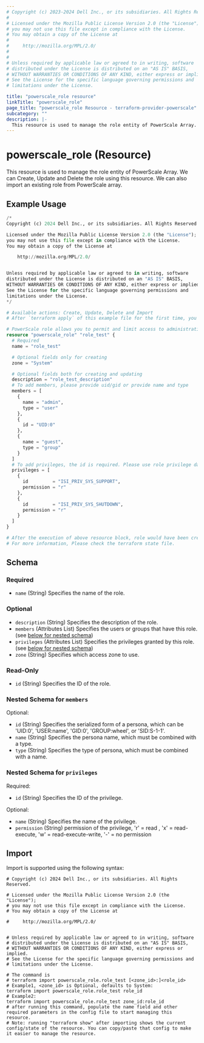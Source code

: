 ```yaml
---
# Copyright (c) 2023-2024 Dell Inc., or its subsidiaries. All Rights Reserved.
#
# Licensed under the Mozilla Public License Version 2.0 (the "License");
# you may not use this file except in compliance with the License.
# You may obtain a copy of the License at
#
#     http://mozilla.org/MPL/2.0/
#
#
# Unless required by applicable law or agreed to in writing, software
# distributed under the License is distributed on an "AS IS" BASIS,
# WITHOUT WARRANTIES OR CONDITIONS OF ANY KIND, either express or implied.
# See the License for the specific language governing permissions and
# limitations under the License.

title: "powerscale_role resource"
linkTitle: "powerscale_role"
page_title: "powerscale_role Resource - terraform-provider-powerscale"
subcategory: ""
description: |-
  This resource is used to manage the role entity of PowerScale Array. We can Create, Update and Delete the role using this resource. We can also import an existing role from PowerScale array.
---
```


# powerscale_role (Resource)

This resource is used to manage the role entity of PowerScale Array. We can Create, Update and Delete the role using this resource. We can also import an existing role from PowerScale array.


## Example Usage

```terraform
/*
Copyright (c) 2024 Dell Inc., or its subsidiaries. All Rights Reserved.

Licensed under the Mozilla Public License Version 2.0 (the "License");
you may not use this file except in compliance with the License.
You may obtain a copy of the License at

    http://mozilla.org/MPL/2.0/


Unless required by applicable law or agreed to in writing, software
distributed under the License is distributed on an "AS IS" BASIS,
WITHOUT WARRANTIES OR CONDITIONS OF ANY KIND, either express or implied.
See the License for the specific language governing permissions and
limitations under the License.
*/

# Available actions: Create, Update, Delete and Import
# After `terraform apply` of this example file for the first time, you will create a role on the PowerScale

# PowerScale role allows you to permit and limit access to administrative areas of your cluster on a per-user basis through roles.
resource "powerscale_role" "role_test" {
  # Required
  name = "role_test"

  # Optional fields only for creating
  zone = "System"

  # Optional fields both for creating and updating
  description = "role_test_description"
  # To add members, please provide uid/gid or provide name and type
  members = [
    {
      name = "admin",
      type = "user"
    },
    {
      id = "UID:0"
    },
    {
      name = "guest",
      type = "group"
    }
  ]
  # To add privileges, the id is required. Please use role privilege datasource to look up the role privilege id needed.
  privileges = [
    {
      id         = "ISI_PRIV_SYS_SUPPORT",
      permission = "r"
    },
    {
      id         = "ISI_PRIV_SYS_SHUTDOWN",
      permission = "r"
    }
  ]
}

# After the execution of above resource block, role would have been created on the PowerScale array.
# For more information, Please check the terraform state file.
```

<!-- schema generated by tfplugindocs -->
## Schema

### Required

- `name` (String) Specifies the name of the role.

### Optional

- `description` (String) Specifies the description of the role.
- `members` (Attributes List) Specifies the users or groups that have this role. (see [below for nested schema](#nestedatt--members))
- `privileges` (Attributes List) Specifies the privileges granted by this role. (see [below for nested schema](#nestedatt--privileges))
- `zone` (String) Specifies which access zone to use.

### Read-Only

- `id` (String) Specifies the ID of the role.

<a id="nestedatt--members"></a>
### Nested Schema for `members`

Optional:

- `id` (String) Specifies the serialized form of a persona, which can be 'UID:0', 'USER:name', 'GID:0', 'GROUP:wheel', or 'SID:S-1-1'.
- `name` (String) Specifies the persona name, which must be combined with a type.
- `type` (String) Specifies the type of persona, which must be combined with a name.


<a id="nestedatt--privileges"></a>
### Nested Schema for `privileges`

Required:

- `id` (String) Specifies the ID of the privilege.

Optional:

- `name` (String) Specifies the name of the privilege.
- `permission` (String) permission of the privilege, 'r' = read , 'x' = read-execute, 'w' = read-execute-write, '-' = no permission

## Import

Import is supported using the following syntax:

```shell
# Copyright (c) 2024 Dell Inc., or its subsidiaries. All Rights Reserved.

# Licensed under the Mozilla Public License Version 2.0 (the "License");
# you may not use this file except in compliance with the License.
# You may obtain a copy of the License at

#     http://mozilla.org/MPL/2.0/


# Unless required by applicable law or agreed to in writing, software
# distributed under the License is distributed on an "AS IS" BASIS,
# WITHOUT WARRANTIES OR CONDITIONS OF ANY KIND, either express or implied.
# See the License for the specific language governing permissions and
# limitations under the License.

# The command is
# terraform import powerscale_role.role_test [<zone_id>:]<role_id>
# Example1, <zone_id> is Optional, defaults to System:
terraform import powerscale_role.role_test role_id
# Example2:
terraform import powerscale_role.role_test zone_id:role_id
# after running this command, populate the name field and other required parameters in the config file to start managing this resource.
# Note: running "terraform show" after importing shows the current config/state of the resource. You can copy/paste that config to make it easier to manage the resource.
```